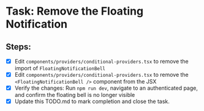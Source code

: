 # Task: Remove the Floating Notification

## Steps:
- [x] Edit `components/providers/conditional-providers.tsx` to remove the import of `FloatingNotificationBell`
- [x] Edit `components/providers/conditional-providers.tsx` to remove the `<FloatingNotificationBell />` component from the JSX
- [x] Verify the changes: Run `npm run dev`, navigate to an authenticated page, and confirm the floating bell is no longer visible
- [x] Update this TODO.md to mark completion and close the task.
